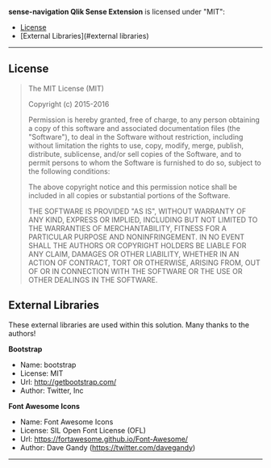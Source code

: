 **sense-navigation Qlik Sense Extension** is licensed under "MIT":

* [License](#license)
* [External Libraries](#external libraries)

---

## License

>
> The MIT License (MIT)
>
> Copyright (c) 2015-2016
>
> Permission is hereby granted, free of charge, to any person obtaining a copy
> of this software and associated documentation files (the &#34;Software&#34;), to deal
> in the Software without restriction, including without limitation the rights
> to use, copy, modify, merge, publish, distribute, sublicense, and/or sell
> copies of the Software, and to permit persons to whom the Software is
> furnished to do so, subject to the following conditions:
>
> The above copyright notice and this permission notice shall be included in all
> copies or substantial portions of the Software.
>
> THE SOFTWARE IS PROVIDED &#34;AS IS&#34;, WITHOUT WARRANTY OF ANY KIND, EXPRESS OR
> IMPLIED, INCLUDING BUT NOT LIMITED TO THE WARRANTIES OF MERCHANTABILITY,
> FITNESS FOR A PARTICULAR PURPOSE AND NONINFRINGEMENT. IN NO EVENT SHALL THE
> AUTHORS OR COPYRIGHT HOLDERS BE LIABLE FOR ANY CLAIM, DAMAGES OR OTHER
> LIABILITY, WHETHER IN AN ACTION OF CONTRACT, TORT OR OTHERWISE, ARISING FROM,
> OUT OF OR IN CONNECTION WITH THE SOFTWARE OR THE USE OR OTHER DEALINGS IN THE
> SOFTWARE.
>

## External Libraries

These external libraries are used within this solution. Many thanks to the authors!

**Bootstrap**
* Name: bootstrap
* License: MIT
* Url: http://getbootstrap.com/
* Author: Twitter, Inc

**Font Awesome Icons**
* Name: Font Awesome Icons
* License: SIL Open Font License (OFL)
* Url: https://fortawesome.github.io/Font-Awesome/
* Author: Dave Gandy (https://twitter.com/davegandy)

---
